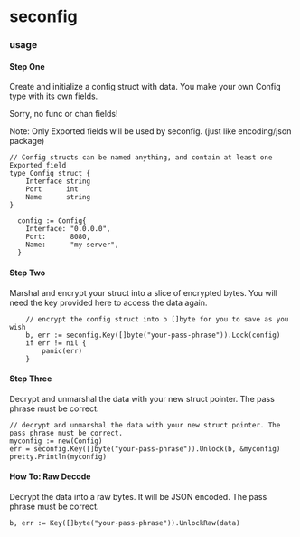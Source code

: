 # seconfig

### usage

#### **Step One**

Create and initialize a config struct with data. You make your own Config type with its own fields.

Sorry, no func or chan fields!

Note: Only Exported fields will be used by seconfig. (just like encoding/json package)

```
// Config structs can be named anything, and contain at least one Exported field
type Config struct {
	Interface string
	Port      int
	Name      string
}

  config := Config{
    Interface: "0.0.0.0",
    Port:      8080,
    Name:      "my server",
  }

```
#### **Step Two**

Marshal and encrypt your struct into a slice of encrypted bytes.  You will need the key provided here to access the data again.

```
	// encrypt the config struct into b []byte for you to save as you wish
	b, err := seconfig.Key([]byte("your-pass-phrase")).Lock(config)
	if err != nil {
		panic(err)
	}
```

#### **Step Three**

Decrypt and unmarshal the data with your new struct pointer. The pass phrase must be correct.

```
// decrypt and unmarshal the data with your new struct pointer. The pass phrase must be correct.
myconfig := new(Config)
err = seconfig.Key([]byte("your-pass-phrase")).Unlock(b, &myconfig)
pretty.Println(myconfig)
```

#### How To: **Raw Decode**

Decrypt the data into a raw bytes. It will be JSON encoded. The pass phrase must be correct.

```
b, err := Key([]byte("your-pass-phrase")).UnlockRaw(data)
```
